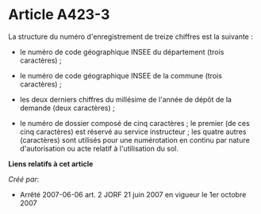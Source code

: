 # Article A423-3

La structure du numéro d'enregistrement de treize chiffres est la suivante :

- le numéro de code géographique INSEE du département (trois caractères) ;

- le numéro de code géographique INSEE de la commune (trois caractères) ;

- les deux derniers chiffres du millésime de l'année de dépôt de la demande (deux caractères) ;

- le numéro de dossier composé de cinq caractères ; le premier (de ces cinq caractères) est réservé au service instructeur ;
les quatre autres (caractères) sont utilisés pour une numérotation en continu par nature d'autorisation ou acte relatif à
l'utilisation du sol.

**Liens relatifs à cet article**

_Créé par_:

  - Arrêté 2007-06-06 art. 2 JORF 21 juin 2007 en vigueur le 1er octobre 2007
